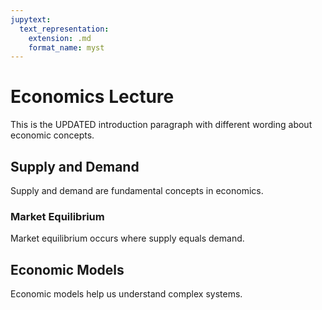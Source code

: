 ```yaml
---
jupytext:
  text_representation:
    extension: .md
    format_name: myst
---
```


# Economics Lecture

This is the UPDATED introduction paragraph with different wording about economic concepts.

## Supply and Demand

Supply and demand are fundamental concepts in economics.

### Market Equilibrium

Market equilibrium occurs where supply equals demand.

## Economic Models

Economic models help us understand complex systems.
